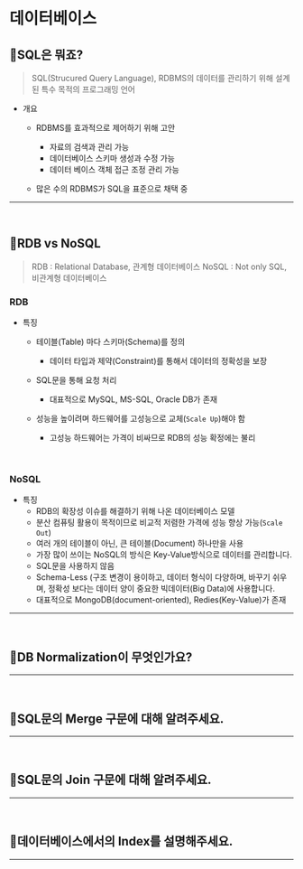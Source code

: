 # 데이터베이스

## :book:SQL은 뭐죠?
> SQL(Strucured Query Language), RDBMS의 데이터를 관리하기 위해 설계된 특수 목적의 프로그래밍 언어

- 개요
  - RDBMS를 효과적으로 제어하기 위해 고안
    - 자료의 검색과 관리 가능
    - 데이터베이스 스키마 생성과 수정 가능
    - 데이터 베이스 객체 접근 조정 관리 가능
  
  - 많은 수의 RDBMS가 SQL을 표준으로 채택 중

<hr>
<br>

## :book:RDB vs NoSQL
> RDB : Relational Database, 관계형 데이터베이스
> NoSQL : Not only SQL, 비관계형 데이터베이스

### RDB
- 특징
  - 테이블(Table) 마다 스키마(Schema)를 정의
    - 데이터 타입과 제약(Constraint)를 통해서 데이터의 정확성을 보장
  
  - SQL문을 통해 요청 처리
    - 대표적으로 MySQL, MS-SQL, Oracle DB가 존재
  
  - 성능을 높이려며 하드웨어를 고성능으로 교체(`Scale Up`)해야 함
    - 고성능 하드웨어는 가격이 비싸므로 RDB의 성능 확정에는 불리

<br>

### NoSQL
- 특징
  - RDB의 확장성 이슈를 해결하기 위해 나온 데이터베이스 모델
  - 분산 컴퓨팅 활용이 목적이므로 비교적 저렴한 가격에 성능 향상 가능(`Scale Out`)
  - 여러 개의 테이블이 아닌, 큰 테이블(Document) 하나만을 사용
  - 가장 많이 쓰이는 NoSQL의 방식은 Key-Value방식으로 데이터를 관리합니다.
  - SQL문을 사용하지 않음
  - Schema-Less (구조 변경이 용이하고, 데이터 형식이 다양하며, 바꾸기 쉬우며, 정확성 보다는 데이터 양이 중요한 빅데이터(Big Data)에 사용합니다.
  - 대표적으로 MongoDB(document-oriented), Redies(Key-Value)가 존재

<hr>
<br>

## :book:DB Normalization이 무엇인가요?

<hr>
<br>

## :book:SQL문의 Merge 구문에 대해 알려주세요.

<hr>
<br>

## :book:SQL문의 Join 구문에 대해 알려주세요.

<hr>
<br>

## :book:데이터베이스에서의 Index를 설명해주세요.

<hr>
<br>
